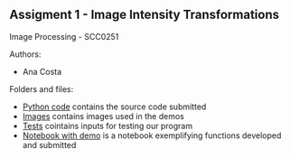 ## Assigment 1 - Image Intensity Transformations 
Image Processing - SCC0251

Authors:
* Ana Costa

Folders and files:
* [Python code](./submission) contains the source code submitted
* [Images](./images) contains images used in the demos
* [Tests](./tests) cointains inputs for testing our program
* [Notebook with demo](dip01-filtering.ipynb) is a notebook exemplifying functions developed and submitted
